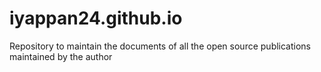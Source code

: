 # iyappan24.github.io
Repository to maintain the documents of all the open source publications  maintained by the author
